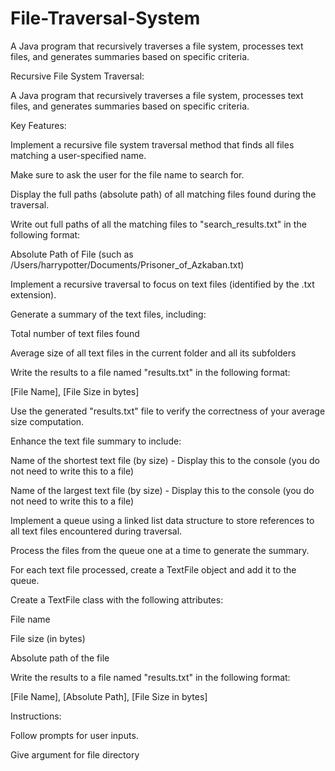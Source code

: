 # File-Traversal-System
 A Java program that recursively traverses a file system, processes text files, and generates summaries based on specific criteria.

Recursive File System Traversal:

A Java program that recursively traverses a file system, processes text files, and generates summaries based on specific criteria.

Key Features:

Implement a recursive file system traversal method that finds all files matching a user-specified name.

Make sure to ask the user for the file name to search for.

Display the full paths (absolute path) of all matching files found during the traversal.

Write out full paths of all the matching files to "search_results.txt" in the following format:

Absolute Path of File (such as /Users/harrypotter/Documents/Prisoner_of_Azkaban.txt) 

Implement a recursive traversal to focus on text files (identified by the .txt extension).

Generate a summary of the text files, including:

Total number of text files found

Average size of all text files in the current folder and all its subfolders

Write the results to a file named "results.txt" in the following format:

[File Name], [File Size in bytes]

Use the generated "results.txt" file to verify the correctness of your average size computation.

Enhance the text file summary to include:

Name of the shortest text file (by size) - Display this to the console (you do not need to write this to a file)

Name of the largest text file (by size)  - Display this to the console (you do not need to write this to a file)

Implement a queue using a linked list data structure to store references to all text files encountered during traversal.

Process the files from the queue one at a time to generate the summary.

For each text file processed, create a TextFile object and add it to the queue.

Create a TextFile class with the following attributes:

File name

File size (in bytes)

Absolute path of the file

Write the results to a file named "results.txt" in the following format: 

[File Name], [Absolute Path], [File Size in bytes]


Instructions:

Follow prompts for user inputs.

Give argument for file directory 
